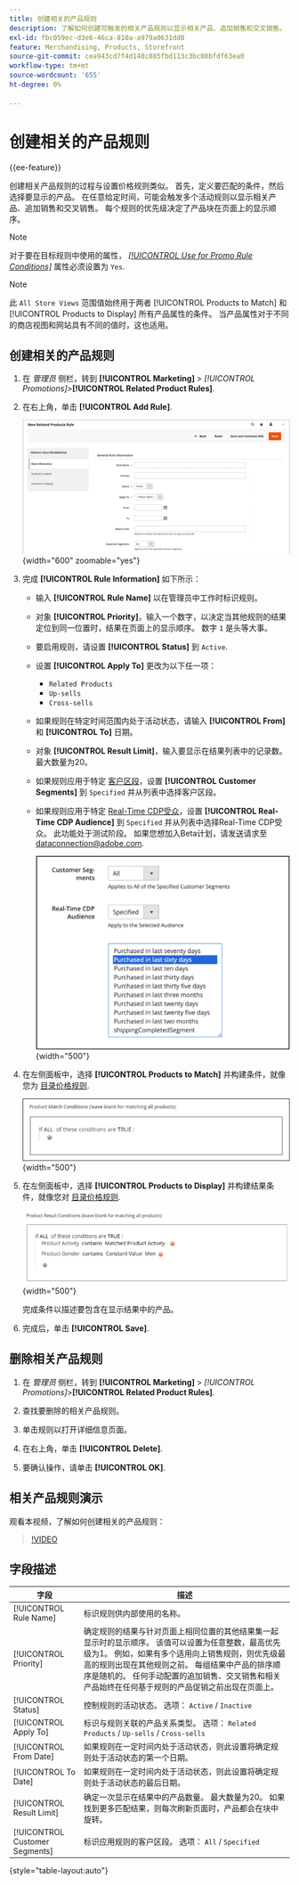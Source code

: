 ```yaml
---
title: 创建相关的产品规则
description: 了解如何创建可触发的相关产品规则以显示相关产品、追加销售和交叉销售。
exl-id: fbc059ec-d3e6-46ca-810a-a979a0631dd8
feature: Merchandising, Products, Storefront
source-git-commit: cea943cd7f4d148c885fbd113c3bc08bfdf63ea0
workflow-type: tm+mt
source-wordcount: '655'
ht-degree: 0%

---
```


# 创建相关的产品规则

{{ee-feature}}

创建相关产品规则的过程与设置价格规则类似。 首先，定义要匹配的条件，然后选择要显示的产品。 在任意给定时间，可能会触发多个活动规则以显示相关产品、追加销售和交叉销售。 每个规则的优先级决定了产品块在页面上的显示顺序。

>[!NOTE]
>
>对于要在目标规则中使用的属性， [_[!UICONTROL Use for Promo Rule Conditions]_](../catalog/product-attributes.md) 属性必须设置为 `Yes`.

>[!NOTE]
>
>此 `All Store Views` 范围值始终用于两者 [!UICONTROL Products to Match] 和 [!UICONTROL Products to Display] 所有产品属性的条件。 当产品属性对于不同的商店视图和网站具有不同的值时，这也适用。

## 创建相关的产品规则

1. 在 _管理员_ 侧栏，转到 **[!UICONTROL Marketing]** > _[!UICONTROL Promotions]_>**[!UICONTROL Related Product Rules]**.

1. 在右上角，单击 **[!UICONTROL Add Rule]**.

   ![相关产品规则 — 信息](./assets/catalog-related-products-rule-information.png){width="600" zoomable="yes"}

1. 完成 **[!UICONTROL Rule Information]** 如下所示：

   - 输入 **[!UICONTROL Rule Name]** 以在管理员中工作时标识规则。

   - 对象 **[!UICONTROL Priority]**，输入一个数字，以决定当其他规则的结果定位到同一位置时，结果在页面上的显示顺序。 数字 `1` 是头等大事。

   - 要启用规则，请设置 **[!UICONTROL Status]** 到 `Active`.

   - 设置 **[!UICONTROL Apply To]** 更改为以下任一项：

      - `Related Products`
      - `Up-sells`
      - `Cross-sells`

   - 如果规则在特定时间范围内处于活动状态，请输入 **[!UICONTROL From]** 和 **[!UICONTROL To]** 日期。

   - 对象 **[!UICONTROL Result Limit]**，输入要显示在结果列表中的记录数。 最大数量为20。

   - 如果规则应用于特定 [客户区段](../customers/customer-segments.md)，设置 **[!UICONTROL Customer Segments]** 到 `Specified` 并从列表中选择客户区段。

   - 如果规则应用于特定 [Real-Time CDP受众](../customers/audience-activation.md)，设置 **[!UICONTROL Real-Time CDP Audience]** 到 `Specified` 并从列表中选择Real-Time CDP受众。 此功能处于测试阶段。 如果您想加入Beta计划，请发送请求至 [dataconnection@adobe.com](mailto:dataconnection@adobe.com).

     ![相关产品规则 — Real-Time CDP受众](./assets/rtcdp-related-products.png){width="500"}

1. 在左侧面板中，选择 **[!UICONTROL Products to Match]** 并构建条件，就像您为 [目录价格规则](price-rules-catalog.md).

   ![相关产品规则 — 要匹配的产品](./assets/catalog-related-products-match.png){width="500"}

1. 在左侧面板中，选择 **[!UICONTROL Products to Display]** 并构建结果条件，就像您对 [目录价格规则](price-rules-catalog.md).

   ![相关产品规则 — 要显示的产品](./assets/catalog-related-products-to-display.png){width="500"}

   完成条件以描述要包含在显示结果中的产品。

1. 完成后，单击 **[!UICONTROL Save]**.

## 删除相关产品规则

1. 在 _管理员_ 侧栏，转到 **[!UICONTROL Marketing]** > _[!UICONTROL Promotions]_>**[!UICONTROL Related Product Rules]**.

1. 查找要删除的相关产品规则。

1. 单击规则以打开详细信息页面。

1. 在右上角，单击 **[!UICONTROL Delete]**.

1. 要确认操作，请单击 **[!UICONTROL OK]**.

## 相关产品规则演示

观看本视频，了解如何创建相关的产品规则：

>[!VIDEO](https://video.tv.adobe.com/v/343837?quality=12&learn=on)

## 字段描述

| 字段 | 描述 |
|--- |--- |
| [!UICONTROL Rule Name] | 标识规则供内部使用的名称。 |
| [!UICONTROL Priority] | 确定规则的结果与针对页面上相同位置的其他结果集一起显示时的显示顺序。 该值可以设置为任意整数，最高优先级为1。 例如，如果有多个适用向上销售规则，则优先级最高的规则出现在其他规则之前。 每组结果中产品的排序顺序是随机的。 任何手动配置的追加销售、交叉销售和相关产品始终在任何基于规则的产品促销之前出现在页面上。 |
| [!UICONTROL Status] | 控制规则的活动状态。 选项： `Active` / `Inactive` |
| [!UICONTROL Apply To] | 标识与规则关联的产品关系类型。 选项： `Related Products` / `Up-sells` / `Cross-sells` |
| [!UICONTROL From Date] | 如果规则在一定时间内处于活动状态，则此设置将确定规则处于活动状态的第一个日期。 |
| [!UICONTROL To Date] | 如果规则在一定时间内处于活动状态，则此设置将确定规则处于活动状态的最后日期。 |
| [!UICONTROL Result Limit] | 确定一次显示在结果中的产品数量。 最大数量为20。 如果找到更多匹配结果，则每次刷新页面时，产品都会在块中旋转。 |
| [!UICONTROL Customer Segments] | 标识应用规则的客户区段。 选项： `All` / `Specified` |

{style="table-layout:auto"}
